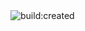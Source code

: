 <img src="https://travis-ci.com/lambacini/Rubik.DatabaseTool.svg?branch=master" alt="build:created">
